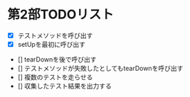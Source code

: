 # 第2部TODOリスト

- [x] テストメソッドを呼び出す
- [x] setUpを最初に呼び出す
- [] tearDownを後で呼び出す
- [] テストメソッドが失敗したとしてもtearDownを呼び出す
- [] 複数のテストを走らせる
- [] 収集したテスト結果を出力する